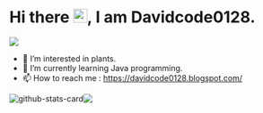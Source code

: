 # Hi there <a href="https://www.gautamkrishnar.com/"><img src="https://media.giphy.com/media/hvRJCLFzcasrR4ia7z/giphy.gif" width="25px"></a>, I am Davidcode0128.
![](https://komarev.com/ghpvc/?username=davidcode0128&style=flat)
- 👀 I’m interested in plants.
- 🌱 I’m currently learning Java programming.
- 📫 How to reach me : https://davidcode0128.blogspot.com/

<div style="float: left">
    <img src="https://github-readme-stats.vercel.app/api?username=davidcode0128&show_icons=true&bg_color=30,e96443,904e95&title_color=fff&text_color=fff&icon_color=fff" alt="github-stats-card" />
</div>
<a href="https://github-readme-stats.vercel.app/api/top-langs/?username=davidcode0128&layout=compact&bg_color=30,e96443,904e95&title_color=fff&text_color=fff&icon_color=fff">
  <img align="center" src="https://github-readme-stats.vercel.app/api/top-langs/?username=davidcode0128&layout=compact&bg_color=30,e96443,904e95&title_color=fff&text_color=fff&icon_color=fff" />
</a>
<!---
DavidKuo0128/DavidKuo0128 is a ✨ special ✨ repository because its `README.md` (this file) appears on your GitHub profile.
You can click the Preview link to take a look at your changes.
--->
